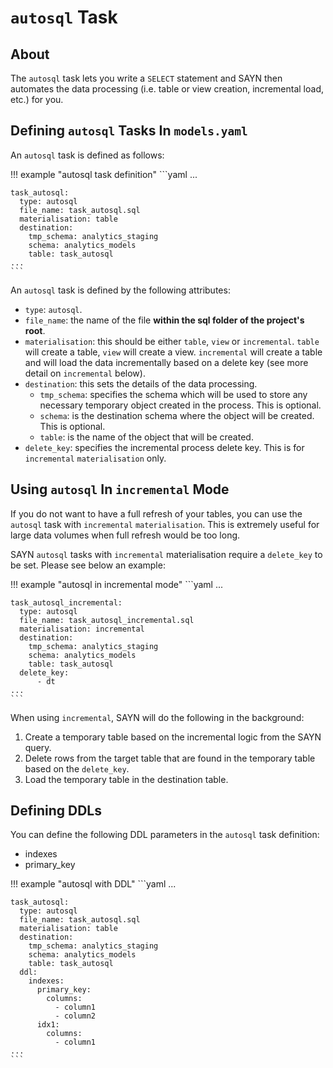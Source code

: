 # `autosql` Task

## About

The `autosql` task lets you write a `SELECT` statement and SAYN then automates the data processing (i.e. table or view creation, incremental load, etc.) for you.

## Defining `autosql` Tasks In `models.yaml`

An `autosql` task is defined as follows:

!!! example "autosql task definition"
    ```yaml
    ...

    task_autosql:
      type: autosql
      file_name: task_autosql.sql
      materialisation: table
      destination:
        tmp_schema: analytics_staging
        schema: analytics_models
        table: task_autosql
    ...
    ```

An `autosql` task is defined by the following attributes:

* `type`: `autosql`.
* `file_name`: the name of the file **within the sql folder of the project's root**.
* `materialisation`: this should be either `table`, `view` or `incremental`. `table` will create a table, `view` will create a view. `incremental` will create a table and will load the data incrementally based on a delete key (see more detail on `incremental` below).
* `destination`: this sets the details of the data processing.
    * `tmp_schema`: specifies the schema which will be used to store any necessary temporary object created in the process. This is optional.
    * `schema`: is the destination schema where the object will be created. This is optional.
    * `table`: is the name of the object that will be created.
* `delete_key`: specifies the incremental process delete key. This is for `incremental` `materialisation` only.

## Using `autosql` In `incremental` Mode

If you do not want to have a full refresh of your tables, you can use the `autosql` task with `incremental` `materialisation`. This is extremely useful for large data volumes when full refresh would be too long.

SAYN `autosql` tasks with `incremental` materialisation require a `delete_key` to be set. Please see below an example:

!!! example "autosql in incremental mode"
    ```yaml
    ...

    task_autosql_incremental:
      type: autosql
      file_name: task_autosql_incremental.sql
      materialisation: incremental
      destination:
        tmp_schema: analytics_staging
        schema: analytics_models
        table: task_autosql
      delete_key:
          - dt
    ...
    ```

When using `incremental`, SAYN will do the following in the background:

1. Create a temporary table based on the incremental logic from the SAYN query.
2. Delete rows from the target table that are found in the temporary table based on the `delete_key`.
3. Load the temporary table in the destination table.

## Defining DDLs

You can define the following DDL parameters in the `autosql` task definition:

* indexes
* primary_key

!!! example "autosql with DDL"
    ```yaml
    ...

    task_autosql:
      type: autosql
      file_name: task_autosql.sql
      materialisation: table
      destination:
        tmp_schema: analytics_staging
        schema: analytics_models
        table: task_autosql
      ddl:
        indexes:
          primary_key:
            columns:
              - column1
              - column2
          idx1:
            columns:
              - column1
    ...
    ```
